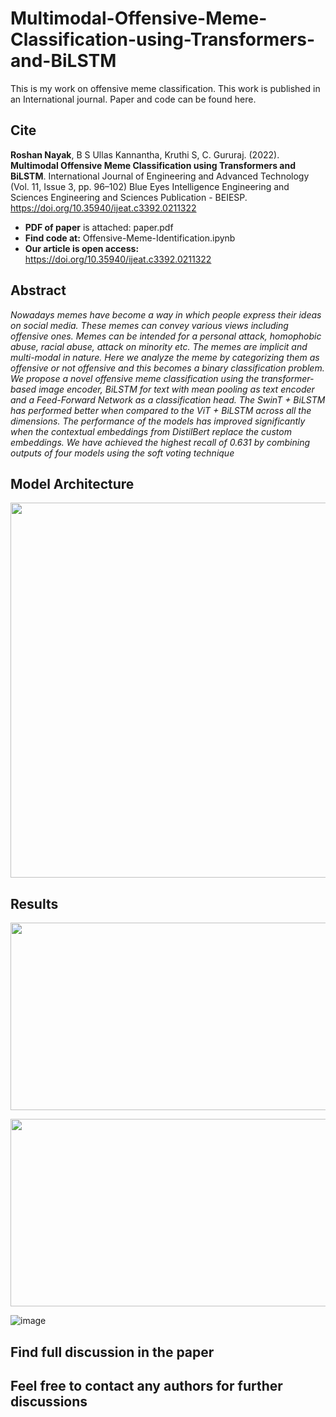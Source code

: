 # Multimodal-Offensive-Meme-Classification-using-Transformers-and-BiLSTM
This is my work on offensive meme classification. This work is published in an International journal. Paper and code can be found here.

## Cite 

**Roshan Nayak**, B S Ullas Kannantha, Kruthi S, C. Gururaj. (2022). **Multimodal Offensive Meme Classification using Transformers and BiLSTM**. International Journal of Engineering and Advanced Technology (Vol. 11, Issue 3, pp. 96–102) Blue Eyes Intelligence Engineering and Sciences Engineering and Sciences Publication - BEIESP. https://doi.org/10.35940/ijeat.c3392.0211322

* **PDF of paper** is attached: paper.pdf
* **Find code at:** Offensive-Meme-Identification.ipynb
* **Our article is open access:** https://doi.org/10.35940/ijeat.c3392.0211322

## Abstract
*Nowadays memes have become a way in which people express their ideas on social media. These memes can convey various views including offensive ones. Memes can be intended for a personal attack, homophobic abuse, racial abuse, attack on minority etc. The memes are implicit and multi-modal in nature. Here we analyze the meme by categorizing them as offensive or not offensive and this becomes a binary classification problem. We propose a novel offensive meme classification using the transformer-based image encoder, BiLSTM for text with mean pooling as text encoder and a Feed-Forward Network as a classification head. The SwinT + BiLSTM has performed better when compared to the ViT + BiLSTM across all the dimensions. The performance of the models has improved significantly when the contextual embeddings from DistilBert replace the custom embeddings. We have achieved the highest recall of 0.631 by combining outputs of four models using the soft voting technique*

## Model Architecture
<p align="center">
<img  src="https://user-images.githubusercontent.com/46472021/158046394-ba1a62c4-728e-49d9-a761-857da483a3a7.png" width="600" height ="600" />
 </p> 
 
 ## Results
 
 <p align="center">
<img  src="https://user-images.githubusercontent.com/46472021/158046446-4731c81b-3ccc-4ca7-bd50-67111b4fa0e6.png" width="850" height ="300" />
 </p> 
 
<p align="center">
<img  src="https://user-images.githubusercontent.com/46472021/158046482-e662f247-741f-43ed-9d62-9df3927262c0.png" width="850" height ="300" />
 </p> 
 

![image](https://user-images.githubusercontent.com/46472021/158046713-fa399068-f57f-4721-8c15-03b7c4ed78fc.png)

## Find full discussion in the paper

## Feel free to contact any authors for further discussions
